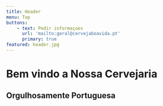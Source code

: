 ```yaml
---
title: Header
menu: Top
buttons:
    - text: Pedir informaçoes
      url: 'mailto:geral@cervejaboavida.pt'
      primary: true
featured: header.jpg
---
```


# Bem vindo a Nossa Cervejaria
## Orgulhosamente Portuguesa
